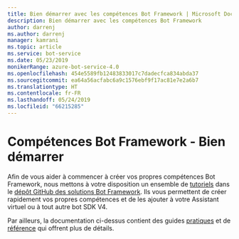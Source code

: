 ```yaml
---
title: Bien démarrer avec les compétences Bot Framework | Microsoft Docs
description: Bien démarrer avec les compétences Bot Framework
author: darrenj
ms.author: darrenj
manager: kamrani
ms.topic: article
ms.service: bot-service
ms.date: 05/23/2019
monikerRange: azure-bot-service-4.0
ms.openlocfilehash: 454e5589fb12483833017c7dadecfca834abda37
ms.sourcegitcommit: ea64a56acfabc6a9c1576ebf9f17ac81e7e2a6b7
ms.translationtype: HT
ms.contentlocale: fr-FR
ms.lasthandoff: 05/24/2019
ms.locfileid: "66215285"
---
```

# <a name="bot-framework-skills---getting-started"></a>Compétences Bot Framework - Bien démarrer

Afin de vous aider à commencer à créer vos propres compétences Bot Framework, nous mettons à votre disposition un ensemble de [tutoriels](https://github.com/microsoft/AI/tree/master/docs#tutorials) dans le [dépôt GitHub des solutions Bot Framework](https://github.com/Microsoft/botframework-solutions). Ils vous permettent de créer rapidement vos propres compétences et de les ajouter à votre Assistant virtuel ou à tout autre bot SDK V4.

Par ailleurs, la documentation ci-dessus contient des guides [pratiques](https://github.com/microsoft/AI/tree/master/docs#how-to) et de [référence](https://github.com/microsoft/AI/tree/master/docs#reference) qui offrent plus de détails.
